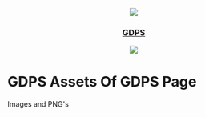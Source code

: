 <p align="center">
	<img src="https://stargalaxy2.ps.fhgdps.com/stargalaxygdps.png" />
	<h3 align="center">
		<a href="https://stargalaxy2.ps.fhgdps.com">GDPS</a>
	</h3>
</p>

<p align="center">
	<img src="https://stargalaxy2.ps.fhgdps.com/dashboard/icon.png" />
</p>

<div style="position:absolute; top: -1.5%; right: 10%; text-align: right; width: 1%;">
		<a href="https://stargalaxy2.ps.fhgdps.com/browser/"><img class="browser" src="https://stargalaxy2.ps.fhgdps.com/browser.png" width="40%"></a>
	</div>

# GDPS Assets Of GDPS Page

Images and PNG's
